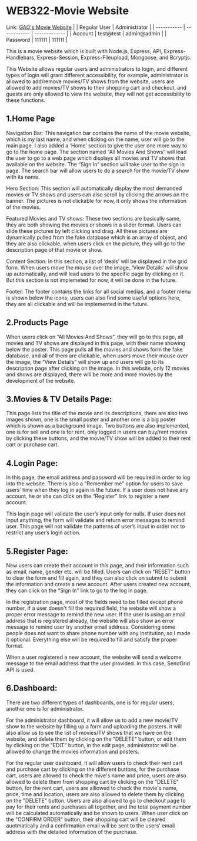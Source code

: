 # WEB322-Movie Website

Link: [GAO's Movie Website](https://gao-movie-website.herokuapp.com)
|             | Regular User | Administrator |
| ----------- | ------------ | ------------- |
| Account     | test@test    | admin@admin   |
| Password    | 111111       | 111111        |

This is a movie website which is built with Node.js, Express, API, Express-Handlebars, Express-Session, Express-Fileupload, Mongoose, and Bcryptjs.

This Website allows regular users and administrators to login, and different types of login will grant different accessibility, for example, administrator is allowed to add/remove movies/TV shows from the website, users are allowed to add movies/TV shows to their shopping cart and checkout, and guests are only allowed to view the website, they will not get accessibility to these functions.

## 1.Home Page
Navigation Bar:
This navigation bar contains the name of the movie website, which is my last name, and when clicking on the name, user will go to the main page. I also added a ‘Home’ section to give the user one more way to go to the home page. The section named “All Movies And Shows” will lead the user to go to a web page which displays all movies and TV shows that available on the website. The “Sign In” section will take user to the sign in page. The search bar will allow users to do a search for the movie/TV show with its name.

Hero Section:
This section will automatically display the most demanded movies or TV shows and users can also scroll by clicking the arrows on the banner. The pictures is not clickable for now, it only shows the information of the movies.

Featured Movies and TV shows:
These two sections are basically same, they are both showing the movies or shows in a slider format. Users can slide these pictures by left clicking and drag. All these pictures are dynamically pulled from the fake database which is an array of object, and they are also clickable, when users click on the picture, they will go to the description page of that movie or show.

Content Section:
In this section, a list of ‘deals’ will be displayed in the grid form. When users move the mouse over the image, ‘View Details’ will show up automatically, and will lead users to the specific page by clicking on it. But this section is not implemeted for now, it will be done in the future.

Footer:
The footer contains the links for all social medias, and a footer menu is shown below the icons, users can also find some useful options here, they are all clickable and will be implemented in the future.

## 2.Products Page
When users click on “All Movies And Shows”, they will go to this page, all movies and TV shows are displayed in this page, with their name showing below the poster. This page pulls all the movies and shows form the fake database, and all of them are clickable, when users move their mouse over the image, the “View Details” will show up and users will go to its description page after clicking on the image. In this website, only 12 movies and shows are displayed, there will be more and more movies by the development of the website.

## 3.Movies & TV Details Page:
This page lists the title of the movie and its descriptions, there are also two images shown, one is the small poster and another one is a big poster which is shown as a background image. Two buttons are also implemented, one is for sell and one is for rent, only logged in users can buy/rent movies by clicking these buttons, and the movie/TV show will be added to their rent cart or purchase cart.

## 4.Login Page:
In this page, the email address and password will be required in order to log into the website. There is also a “Remember me” option for users to save users’ time when they log in again in the future. If a user does not have any account, he or she can click on the “Register” link to register a new account.

This login page will validate the user’s input only for nulls. If user does not input anything, the form will validate and return error messages to remind user. This page will not validate the patterns of user’s input in order not to restrict any user’s login action.

## 5.Register Page:
New users can create their account in this page, and their information such as email, name, gender etc. will be filled. Users can click on “RESET” button to clear the form and fill again, and they can also click on submit to submit the information and create a new account. After users created new account, they can click on the “Sign In” link to go to the log in page.

In the registration page, most of the fields need to be filled except phone number, if a user doesn't fill the required field, the website will show a proper error message to remind the new user. If the user is using an email address that is registered already, the website will also show an error message to remind user try another email address. Considering some people does not want to share phone number with any institution, so I made it optional. Everything else will be required to fill and satisfy the proper format.

When a user registered a new account, the website will send a welcome message to the email address that the user provided. In this case, SendGrid API is used.

## 6.Dashboard:
There are two different types of dashboards, one is for regular users, another one is for administrator.

For the administrator dashboard, it will allow us to add a new movie/TV show to the website by filling up a form and uploading the posters. it will also allow us to see the list of movies/TV shows that we have on the website, and delete them by clicking on the "DELETE" button, or edit them by clicking on the "EDIT" button, in the edit page, administrator will be allowed to change the movies information and posters.

For the regular user dashboard, it will allow users to check their rent cart and purchase cart by clicking on the different buttons, for the purchase cart, users are allowed to check the mive's name and price, users are also allowed to delete them from shopping cart by clicking on the "DELETE" button, for the rent cart, users are alllowed to check the movie's name, price, time and location, users are also allowed to delete them by clicking on the "DELETE" button. Users are also allowed to go to checkout page to pay for their rents and purchases all together, and the total payment number will be calculated automatically and be shown to users. When user click on the "CONFIRM ORDER" button, their shopping cart will be cleared auotmatically and a confirmation email will be sent to the users' email address with the detailed information of the purchase.
